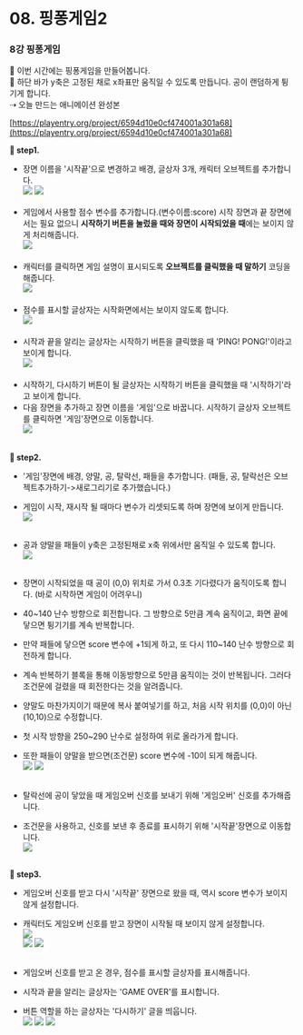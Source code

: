 # 08. 핑퐁게임2
<h3>8강 핑퐁게임</h3>

🙂 이번 시간에는 핑퐁게임을 만들어봅니다. <br>
🚩 하단 바가 y축은 고정된 채로 x좌표만 움직일 수 있도록 만듭니다. 공이 랜덤하게 튕기게 합니다. <br>
⇢ 오늘 만드는 애니메이션 완성본<br>


[https://playentry.org/project/6594d10e0cf474001a301a68](https://playentry.org/project/6594d10e0cf474001a301a68) 


<b>🧩 step1. </b> <br>
- 장면 이름을 '시작끝'으로 변경하고 배경, 글상자 3개, 캐릭터 오브젝트를 추가합니다. <br>
![](/img/08_핑퐁게임/8_1.png)
![](/img/08_핑퐁게임/8_2.png)<br><br>
- 게임에서 사용할 점수 변수를 추가합니다.(변수이름:score) 시작 장면과 끝 장면에서는 필요 없으니 <b>시작하기 버튼을 눌렀을 때와 장면이 시작되었을 때</b>에는 보이지 않게 처리해줍니다. <br>
![](/img/08_핑퐁게임/8_3.png)<br><br>
- 캐릭터를 클릭하면 게임 설명이 표시되도록 <b>오브젝트를 클릭했을 때 말하기</b> 코딩을 해줍니다. <br>
![](/img/08_핑퐁게임/8_4.png)<br><br>
- 점수를 표시할 글상자는 시작화면에서는 보이지 않도록 합니다. <br>
![](/img/08_핑퐁게임/8_5.png)<br><br>
- 시작과 끝을 알리는 글상자는 시작하기 버튼을 클릭했을 때 'PING! PONG!'이라고 보이게 합니다. <br>
![](/img/08_핑퐁게임/8_6.png)<br><br>
- 시작하기, 다시하기 버튼이 될 글상자는 시작하기 버튼을 클릭했을 때 '시작하기'라고 보이게 합니다.
- 다음 장면을 추가하고 장면 이름을 '게임'으로 바꿉니다. 시작하기 글상자 오브젝트를 클릭하면 '게임'장면으로 이동합니다. <br>
![](/img/08_핑퐁게임/8_7.png)
<br><br>

<b>🧩 step2. </b> <br>
- '게임'장면에 배경, 양말, 공, 탈락선, 패들을 추가합니다. (패들, 공, 탈락선은 오브젝트추가하기->새로그리기로 추가했습니다.)
- 게임이 시작, 재시작 될 때마다 변수가 리셋되도록 하며 장면에 보이게 만듭니다. <br>
![](/img/08_핑퐁게임/8_8.png)
<br><br>

- 공과 양말을 패들이 y축은 고정된채로 x축 위에서만 움직일 수 있도록 합니다. <Br>
![](/img/08_핑퐁게임/8_9.png)<br><br>

- 장면이 시작되었을 때 공이 (0,0) 위치로 가서 0.3초 기다렸다가 움직이도록 합니다. (바로 시작하면 게임이 어려우니)
- 40~140 난수 방향으로 회전합니다. 그 방향으로 5만큼 계속 움직이고, 화면 끝에 닿으면 튕기기를 계속 반복합니다.
- 만약 패들에 닿으면 score 변수에 +1되게 하고, 또 다시 110~140 난수 방향으로 회전하게 합니다. 
- 계속 반복하기 블록을 통해 이동방향으로 5만큼 움직이는 것이 반복됩니다. 그러다 조건문에 걸렸을 때 회전한다는 것을 알려줍니다.
- 양말도 마찬가지이기 때문에 복사 붙여넣기를 하고, 처음 시작 위치를 (0,0)이 아닌 (10,10)으로 수정합니다. 
- 첫 시작 방향을 250~290 난수로 설정하여 위로 올라가게 합니다.
- 또한 패들이 양말을 받으면(조건문) score 변수에 -10이 되게 해줍니다. <br>
![](/img/08_핑퐁게임/8_10.png)
![](/img/08_핑퐁게임/8_11.png)
<br><br>

- 탈락선에 공이 닿았을 때 게임오버 신호를 보내기 위해 '게임오버' 신호를 추가해줍니다.
- 조건문을 사용하고, 신호를 보낸 후 종료를 표시하기 위해 '시작끝'장면으로 이동합니다. <br>
![](/img/08_핑퐁게임/8_12.png)<br><br>

<b>🧩 step3. </b> <br>
- 게임오버 신호를 받고 다시 '시작끝' 장면으로 왔을 때, 역시 score 변수가 보이지 않게 설정합니다. <br>
- 캐릭터도 게임오버 신호를 받고 장면이 시작될 때 보이지 않게 설정합니다. <br>
![](/img/08_핑퐁게임/8_16.png)<br>
![](/img/08_핑퐁게임/8_17.png)
![](/img/08_핑퐁게임/8_18.png)
<br><br>

- 게임오버 신호를 받고 온 경우, 점수를 표시할 글상자를 표시해줍니다. <br>
- 시작과 끝을 알리는 글상자는 'GAME OVER'를 표시합니다. <br>
- 버튼 역할을 하는 글상자는 '다시하기' 글을 띄웁니다.<br>
![](/img/08_핑퐁게임/8_19.png)
![](/img/08_핑퐁게임/8_20.png)
![](/img/08_핑퐁게임/8_21.png)


